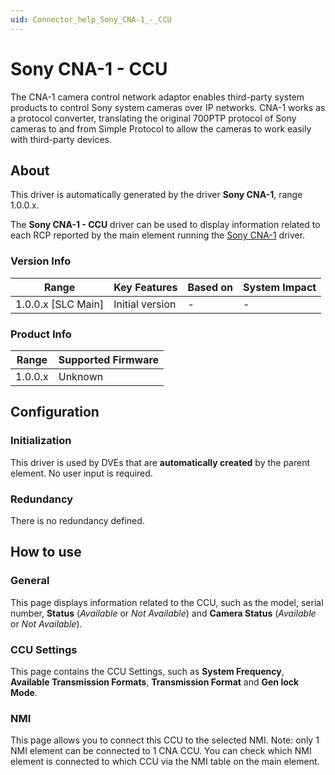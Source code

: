 ```yaml
---
uid: Connector_help_Sony_CNA-1_-_CCU
---
```


# Sony CNA-1 - CCU

The CNA-1 camera control network adaptor enables third-party system products to control Sony system cameras over IP networks. CNA-1 works as a protocol converter, translating the original 700PTP protocol of Sony cameras to and from Simple Protocol to allow the cameras to work easily with third-party devices.

## About

This driver is automatically generated by the driver **Sony CNA-1**, range 1.0.0.x.

The **Sony CNA-1 - CCU** driver can be used to display information related to each RCP reported by the main element running the [Sony CNA-1](xref:Connector_help_Sony_CNA-1) driver.

### Version Info

| **Range**            | **Key Features** | **Based on** | **System Impact** |
|----------------------|------------------|--------------|-------------------|
| 1.0.0.x \[SLC Main\] | Initial version  | \-           | \-                |

### Product Info

| **Range** | **Supported Firmware** |
|-----------|------------------------|
| 1.0.0.x   | Unknown                |

## Configuration

### Initialization

This driver is used by DVEs that are **automatically created** by the parent element. No user input is required.

### Redundancy

There is no redundancy defined.

## How to use

### General

This page displays information related to the CCU, such as the model, serial number, **Status** (*Available* or *Not Available*) and **Camera Status** (*Available* or *Not Available*).

### CCU Settings

This page contains the CCU Settings, such as **System Frequency**, **Available Transmission Formats**, **Transmission Format** and **Gen lock Mode**.

### NMI

This page allows you to connect this CCU to the selected NMI. Note: only 1 NMI element can be connected to 1 CNA CCU. You can check which NMI element is connected to which CCU via the NMI table on the main element.
